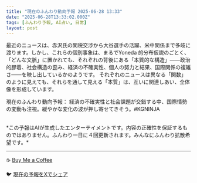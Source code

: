 ```yaml
---
title: "現在のふんわり動向予報 2025-06-28 13:33"
date: "2025-06-28T13:33:02.000Z"
tags: [ふんわり予報, AI占い, 日常]
layout: post
---
```


最近のニュースは、赤沢氏の関税交渉から大谷選手の活躍、米中関係まで多岐に渡ります。しかし、これらの個別事象は、まるでYoneda 的分布仮説のごとく、「どんな文脈」に置かれても、それぞれの背後にある「本質的な構造」——政治的膠着、社会構造の歪み、経済の不確実性、個人の努力と結果、国際関係の複雑さ——を映し出しているかのようです。  それぞれのニュースは異なる「関数」のように見えても、それらを通して見える「本質」は、互いに関連しあい、全体像を形成しています。

現在のふんわり動向予報：
経済の不確実性と社会課題が交錯する中、国際情勢の変動も注視。緩やかな変化の波が押し寄せてきそう。#KGNINJA

<br>
*この予報はAIが生成したエンターテイメントです。内容の正確性を保証するものではありません。ふんわり一日に４回更新されます。みんなにふんわり拡散希望です。*

---
☕️ [Buy Me a Coffee](https://www.buymeacoffee.com/kgninja)

🐦 [現在の予報をXでシェア](https://twitter.com/intent/tweet?text=%E7%8F%BE%E5%9C%A8%E3%81%AE%E3%81%B5%E3%82%93%E3%82%8F%E3%82%8A%E4%BA%88%E5%A0%B1%3A%20%E3%80%8C%E6%9C%80%E8%BF%91%E3%81%AE%E3%83%8B%E3%83%A5%E3%83%BC%E3%82%B9%E3%81%AF%E3%80%81%E8%B5%A4%E6%B2%A2%E6%B0%8F%E3%81%AE%E9%96%A2%E7%A8%8E%E4%BA%A4%E6%B8%89%E3%81%8B%E3%82%89%E5%A4%A7%E8%B0%B7%E9%81%B8%E6%89%8B%E3%81%AE%E6%B4%BB%E8%BA%8D%E3%80%81%E7%B1%B3%E4%B8%AD%E9%96%A2%E4%BF%82%E3%81%BE%E3%81%A7%E5%A4%9A%E5%B2%90%E3%81%AB%E6%B8%A1%E3%82%8A%E3%81%BE%E3%81%99%E3%80%82%E3%80%8D%23KGNINJA%20%E7%B6%9A%E3%81%8D%E3%81%AF%E3%83%96%E3%83%AD%E3%82%B0%E3%81%A7%EF%BC%81%F0%9F%91%87&url=https%3A%2F%2Fkg-ninja.github.io%2FFunwariyoso%2F)
